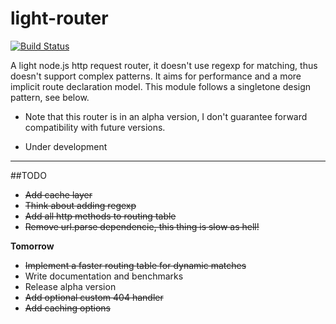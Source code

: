 light-router
============
[![Build Status](https://travis-ci.org/herenow/light-router.svg?branch=master)](https://travis-ci.org/herenow/light-router)

A light node.js http request router, it doesn't use regexp for matching, thus doesn't support complex patterns. It aims for performance and a more implicit route declaration model. This module follows a singletone design pattern, see below.

* Note that this router is in an alpha version, I don't guarantee forward compatibility with future versions.


- Under development
----------

##TODO
- ~~Add cache layer~~
- ~~Think about adding regexp~~
- ~~Add all http methods to routing table~~
- ~~Remove url.parse dependencie, this thing is slow as hell!~~

**Tomorrow**

- ~~Implement a faster routing table for dynamic matches~~
- Write documentation and benchmarks
- Release alpha version
- ~~Add optional custom 404 handler~~
- ~~Add caching options~~
